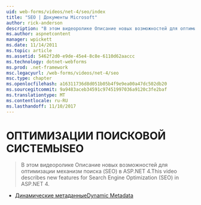 ```yaml
---
uid: web-forms/videos/net-4/seo/index
title: "SEO | Документы Microsoft"
author: rick-anderson
description: "В этом видеоролике Описание новых возможностей для оптимизации механизм поиска (SEO) в ASP.NET 4."
ms.author: aspnetcontent
manager: wpickett
ms.date: 11/14/2011
ms.topic: article
ms.assetid: 5462f2d0-e9de-45e4-8c8e-6110d62aaccc
ms.technology: dotnet-webforms
ms.prod: .net-framework
msc.legacyurl: /web-forms/videos/net-4/seo
msc.type: chapter
ms.openlocfilehash: a16311736d8d051b05b4f9e9ea00a47dc502db20
ms.sourcegitcommit: 9a9483aceb34591c97451997036a9120c3fe2baf
ms.translationtype: MT
ms.contentlocale: ru-RU
ms.lasthandoff: 11/10/2017
---
```

<a name="seo"></a><span data-ttu-id="a564e-103">ОПТИМИЗАЦИИ ПОИСКОВОЙ СИСТЕМЫ</span><span class="sxs-lookup"><span data-stu-id="a564e-103">SEO</span></span>
====================
> <span data-ttu-id="a564e-104">В этом видеоролике Описание новых возможностей для оптимизации механизм поиска (SEO) в ASP.NET 4.</span><span class="sxs-lookup"><span data-stu-id="a564e-104">This video describes new features for Search Engine Optimization (SEO) in ASP.NET 4.</span></span>


- [<span data-ttu-id="a564e-105">Динамические метаданные</span><span class="sxs-lookup"><span data-stu-id="a564e-105">Dynamic Metadata</span></span>](aspnet-4-quick-hit-dynamic-metadata.md)
